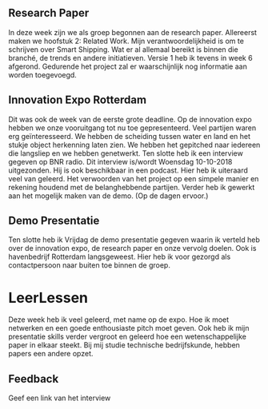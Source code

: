 ## Research Paper
In deze week zijn we als groep begonnen aan de research paper.
Allereerst maken we hoofstuk 2: Related Work. 
Mijn verantwoordelijkheid is om te schrijven over Smart Shipping.
Wat er al allemaal bereikt is binnen die branché, de trends en andere
initiatieven. Versie 1 heb ik tevens in week 6 afgerond. Gedurende het project
zal er waarschijnlijk nog informatie aan worden toegevoegd.


## Innovation Expo Rotterdam
Dit was ook de week van de eerste grote deadline. Op de innovation expo
hebben we onze vooruitgang tot nu toe gepresenteerd. Veel partijen
waren erg geïnteresseerd. We hebben de scheiding tussen water en land en het
stukje object herkenning laten zien. We hebben het gepitched naar iedereen die langsliep
en we hebben genetwerkt. Ten slotte heb ik een interview gegeven op BNR
radio. Dit interview is/wordt Woensdag 10-10-2018 uitgezonden. Hij is ook 
beschikbaar in een podcast. Hier heb ik uiteraard veel van geleerd.
Het verwoorden van het project op een simpele manier en rekening houdend met de
belanghebbende partijen. Verder heb ik gewerkt aan het mogelijk maken van de demo. 
(Op de dagen ervoor.)


## Demo Presentatie
Ten slotte heb ik Vrijdag de demo presentatie gegeven waarin ik verteld heb over
de innovation expo, de research paper en onze vervolg doelen. Ook is havenbedrijf
Rotterdam langsgeweest. Hier heb ik voor gezorgd als contactpersoon naar buiten toe binnen de groep.

# LeerLessen
Deze week heb ik veel geleerd, met name op de expo. Hoe ik moet netwerken en een goede enthousiaste
pitch moet geven. Ook heb ik mijn presentatie skills verder vergroot en geleerd hoe een 
wetenschappelijke paper in elkaar steekt. Bij mij studie technische bedrijfskunde, hebben papers een andere opzet.

## Feedback
Geef een link van het interview

